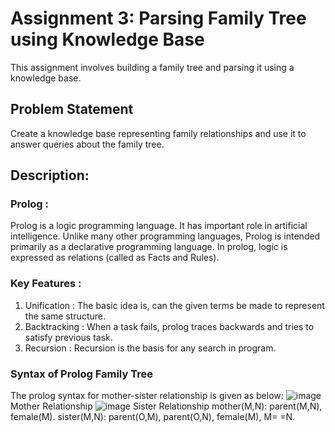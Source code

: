 # Assignment 3: Parsing Family Tree using Knowledge Base
This assignment involves building a family tree and parsing it using a knowledge base.

## Problem Statement
Create a knowledge base representing family relationships and use it to answer queries about the family tree.

## Description:

### Prolog :
Prolog is a logic programming language. It has important role in artificial intelligence. Unlike many other programming languages, 
Prolog is intended primarily as a declarative programming language. In prolog, logic is expressed as relations (called as Facts and Rules).

### Key Features :
1. Unification : The basic idea is, can the given terms be made to represent the same structure.
2. Backtracking : When a task fails, prolog traces backwards and tries to satisfy previous task.
3. Recursion : Recursion is the basis for any search in program.

### Syntax of Prolog Family Tree
The prolog syntax for mother-sister relationship is given as below:
![image](https://github.com/user-attachments/assets/a306bada-536f-4249-8c9e-6f9fa75cbace)
Mother Relationship
![image](https://github.com/user-attachments/assets/32c58032-04dd-4c8c-bcfa-23274720daca)
Sister Relationship
mother(M,N): parent(M,N), female(M).
sister(M,N): parent(O,M), parent(O,N), female(M), M\= =N.
